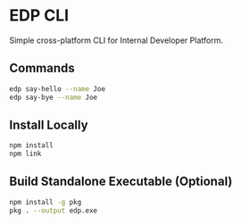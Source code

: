 # EDP CLI

Simple cross-platform CLI for Internal Developer Platform.

## Commands

```bash
edp say-hello --name Joe
edp say-bye --name Joe
```

## Install Locally

```bash
npm install
npm link
```

## Build Standalone Executable (Optional)

```bash
npm install -g pkg
pkg . --output edp.exe
```
